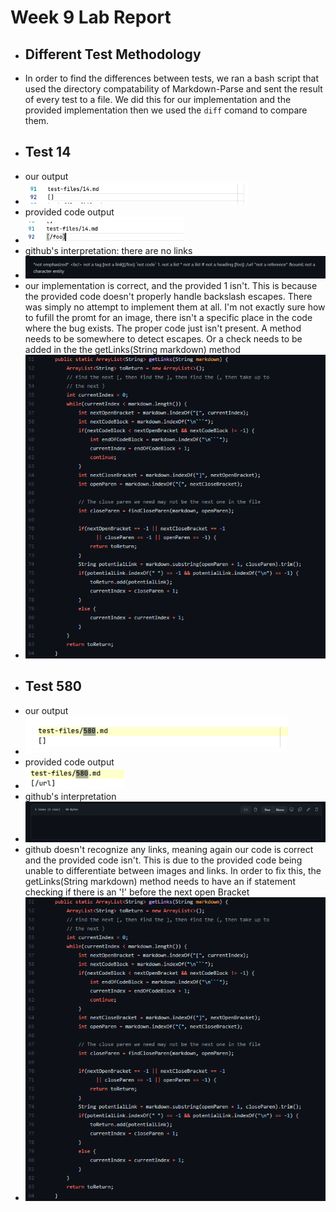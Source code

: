 **Week 9 Lab Report**
=====================
- ## Different Test Methodology
- In order to find the differences between tests, we ran a bash script that used the directory compatability of Markdown-Parse and sent the result of every test to a file. We did this for our implementation and the provided implementation then we used the ```diff``` comand to compare them.
- ## Test 14
- our output
- ![image](lab5pics/ourOut1.png)
- provided code output
- ![image](lab5pics/theirOut1.png)
- github's interpretation: there are no links
- ![image](lab5pics/git1.png)
- our implementation is correct, and the provided 1 isn't. This is because the provided code doesn't properly handle backslash escapes. There was simply no attempt to implement them at all. I'm not exactly sure how to fufill the promt for an image, there isn't a specific place in the code where the bug exists. The proper code just isn't present. A method needs to be somewhere to detect escapes. Or a check needs to be added in the the getLinks(String markdown) method
- ![image](lab5pics/fix3.png)
- ## Test 580
- our output
- ![image](lab5pics/ourOut2.png)
- provided code output
- ![image](lab5pics/theirOut2.png)
- github's interpretation
- ![image](lab5pics/git2.png)
- github doesn't recognize any links, meaning again our code is correct and the provided code isn't. This is due to the provided code being unable to differentiate between images and links. In order to fix this, the getLinks(String markdown) method needs to have an if statement checking if there is an '!' before the next open Bracket
- ![image](lab5pics/fix3.png)